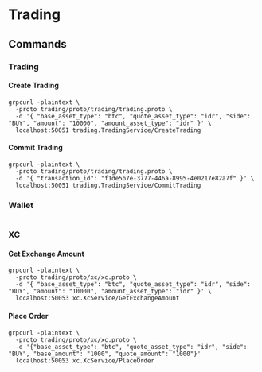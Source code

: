 # Trading

## Commands

### Trading

#### Create Trading

```
grpcurl -plaintext \
  -proto trading/proto/trading/trading.proto \
  -d '{ "base_asset_type": "btc", "quote_asset_type": "idr", "side": "BUY", "amount": "10000", "amount_asset_type": "idr" }' \
  localhost:50051 trading.TradingService/CreateTrading
```

#### Commit Trading

```
grpcurl -plaintext \
  -proto trading/proto/trading/trading.proto \
  -d '{ "transaction_id": "f1de5b7e-3777-446a-8995-4e0217e82a7f" }' \
  localhost:50051 trading.TradingService/CommitTrading
```

### Wallet

```

```

### XC

#### Get Exchange Amount

```
grpcurl -plaintext \
  -proto trading/proto/xc/xc.proto \
  -d '{ "base_asset_type": "btc", "quote_asset_type": "idr", "side": "BUY", "amount": "10000", "amount_asset_type": "idr" }' \
  localhost:50053 xc.XcService/GetExchangeAmount
```

#### Place Order

```
grpcurl -plaintext \
  -proto trading/proto/xc/xc.proto \
  -d '{"base_asset_type": "btc", "quote_asset_type": "idr", "side": "BUY", "base_amount": "1000", "quote_amount": "1000"}'
  localhost:50053 xc.XcService/PlaceOrder
```
